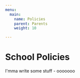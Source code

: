 ```yaml
---
menu:
  main:
    name: Policies
    parent: Parents
    weight: 10

---
```

# School Policies

I'mma write some stuff - ooooooo